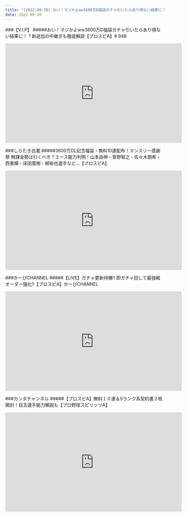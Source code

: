 ```yaml
---
title: "[2022-09-20] おい！マジかよww3600万D福袋ガチャ引いたらあり得ない結果に！？新追加の中継ぎも徹底解説【プロスピA】# 948 他"
date: 2022-09-20
---
```

###【V.I.P】
#####おい！マジかよww3600万D福袋ガチャ引いたらあり得ない結果に！？新追加の中継ぎも徹底解説【プロスピA】# 948
<iframe width="560" height="315" src="https://www.youtube.com/embed/ftGv_3jb1yo" frameborder="0" allow="accelerometer; autoplay; clipboard-write; encrypted-media; gyroscope; picture-in-picture" allowfullscreen></iframe>

###しらたき白瀧
#####3600万DL記念福袋・無料10連配布！マンスリー感謝祭 無課金勢は引くべき？エース能力判明！山本由伸・菅野智之・佐々木朗希・西勇輝・床田寛樹・柳裕也選手など…【プロスピA】
<iframe width="560" height="315" src="https://www.youtube.com/embed/_6dIrlbL1ZU" frameborder="0" allow="accelerometer; autoplay; clipboard-write; encrypted-media; gyroscope; picture-in-picture" allowfullscreen></iframe>

###かーぴCHANNEL
#####【LIVE】ガチャ更新待機!! 即ガチャ回して最強戦オーダー強化!!【プロスピA】かーぴCHANNEL
<iframe width="560" height="315" src="https://www.youtube.com/embed/utNmt6_zYdo" frameborder="0" allow="accelerometer; autoplay; clipboard-write; encrypted-media; gyroscope; picture-in-picture" allowfullscreen></iframe>

###カンタチャンネル
#####【プロスピA】無料１０連＆Sランク系契約書２枚開封！目玉選手能力解説も【プロ野球スピリッツA】
<iframe width="560" height="315" src="https://www.youtube.com/embed/ZNxzLTH6MV8" frameborder="0" allow="accelerometer; autoplay; clipboard-write; encrypted-media; gyroscope; picture-in-picture" allowfullscreen></iframe>

